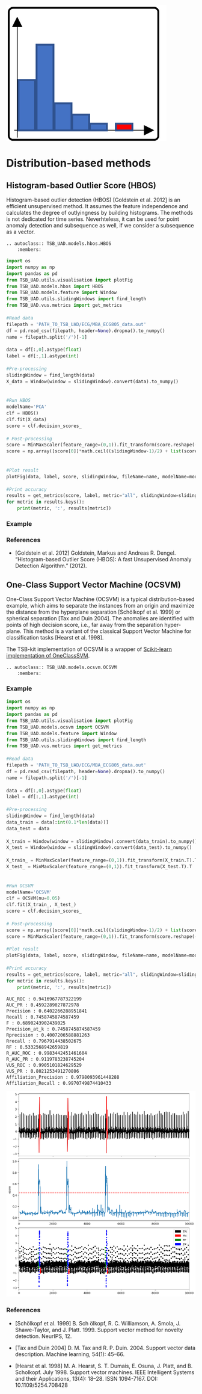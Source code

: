 ![icon](../../assets/method_icons/distrib.png "icon")
# Distribution-based methods

## Histogram-based Outlier Score (HBOS)

Histogram-based outlier detection (HBOS) [Goldstein et al. 2012] is an efficient unsupervised method. It assumes the feature independence and calculates the degree of outlyingness by building histograms. The methods is not dedicated for time series. Neverhteless, it can be used for point anomaly detection and subsequence as well, if we consider a subsequence as a vector.

```{eval-rst}  
.. autoclass:: TSB_UAD.models.hbos.HBOS
    :members:

```

```python
import os
import numpy as np
import pandas as pd
from TSB_UAD.utils.visualisation import plotFig
from TSB_UAD.models.hbos import HBOS
from TSB_UAD.models.feature import Window
from TSB_UAD.utils.slidingWindows import find_length
from TSB_UAD.vus.metrics import get_metrics

#Read data
filepath = 'PATH_TO_TSB_UAD/ECG/MBA_ECG805_data.out'
df = pd.read_csv(filepath, header=None).dropna().to_numpy()
name = filepath.split('/')[-1]

data = df[:,0].astype(float)
label = df[:,1].astype(int)

#Pre-processing    
slidingWindow = find_length(data)
X_data = Window(window = slidingWindow).convert(data).to_numpy()


#Run HBOS
modelName='PCA'
clf = HBOS()
clf.fit(X_data)
score = clf.decision_scores_

# Post-processing
score = MinMaxScaler(feature_range=(0,1)).fit_transform(score.reshape(-1,1)).ravel()
score = np.array([score[0]]*math.ceil((slidingWindow-1)/2) + list(score) + [score[-1]]*((slidingWindow-1)//2))


#Plot result
plotFig(data, label, score, slidingWindow, fileName=name, modelName=modelName) 

#Print accuracy
results = get_metrics(score, label, metric="all", slidingWindow=slidingWindow)
for metric in results.keys():
    print(metric, ':', results[metric])
```

### Example

### References

* [Goldstein et al. 2012] Goldstein, Markus and Andreas R. Dengel. “Histogram-based Outlier Score (HBOS): A fast Unsupervised Anomaly Detection Algorithm.” (2012).


## One-Class Support Vector Machine (OCSVM)

One-Class Support Vector Machine (OCSVM) is a typical distribution-based example, which aims to separate the instances from an origin and maximize the distance from the hyperplane separation [Schölkopf et al. 1999] or spherical separation [Tax and Duin 2004]. The anomalies are identified with points of high decision score, i.e., far away from the separation hyper-plane. This method is a variant of the classical Support Vector Machine for classification tasks [Hearst et al. 1998].

The TSB-kit implementation of OCSVM is a wrapper of [Scikit-learn implementation of OneClassSVM](https://scikit-learn.org/stable/modules/generated/sklearn.svm.OneClassSVM.html).


```{eval-rst}  
.. autoclass:: TSB_UAD.models.ocsvm.OCSVM
    :members:

```

### Example

```python
import os
import numpy as np
import pandas as pd
from TSB_UAD.utils.visualisation import plotFig
from TSB_UAD.models.ocsvm import OCSVM
from TSB_UAD.models.feature import Window
from TSB_UAD.utils.slidingWindows import find_length
from TSB_UAD.vus.metrics import get_metrics

#Read data
filepath = 'PATH_TO_TSB_UAD/ECG/MBA_ECG805_data.out'
df = pd.read_csv(filepath, header=None).dropna().to_numpy()
name = filepath.split('/')[-1]

data = df[:,0].astype(float)
label = df[:,1].astype(int)

#Pre-processing    
slidingWindow = find_length(data)
data_train = data[:int(0.1*len(data))]
data_test = data

X_train = Window(window = slidingWindow).convert(data_train).to_numpy()
X_test = Window(window = slidingWindow).convert(data_test).to_numpy()

X_train_ = MinMaxScaler(feature_range=(0,1)).fit_transform(X_train.T).T
X_test_ = MinMaxScaler(feature_range=(0,1)).fit_transform(X_test.T).T


#Run OCSVM
modelName='OCSVM'
clf = OCSVM(nu=0.05)
clf.fit(X_train_, X_test_)
score = clf.decision_scores_

# Post-processing
score = np.array([score[0]]*math.ceil((slidingWindow-1)/2) + list(score) + [score[-1]]*((slidingWindow-1)//2))
score = MinMaxScaler(feature_range=(0,1)).fit_transform(score.reshape(-1,1)).ravel()

#Plot result
plotFig(data, label, score, slidingWindow, fileName=name, modelName=modelName) 

#Print accuracy
results = get_metrics(score, label, metric="all", slidingWindow=slidingWindow)
for metric in results.keys():
    print(metric, ':', results[metric])
```
```
AUC_ROC : 0.9416967787322199
AUC_PR : 0.4592289027872978
Precision : 0.6402266288951841
Recall : 0.7458745874587459
F : 0.6890243902439025
Precision_at_k : 0.7458745874587459
Rprecision : 0.4007206588881263
Rrecall : 0.7967914438502675
RF : 0.5332568942659819
R_AUC_ROC : 0.9983442451461604
R_AUC_PR : 0.9119783238745204
VUS_ROC : 0.9905101824629529
VUS_PR : 0.8021253491270806
Affiliation_Precision : 0.9798093961448288
Affiliation_Recall : 0.9970749874410433
```
![Result](../../assets/method_results/OCSVM.png "OCSVM Result")

### References

* [Schölkopf et al. 1999] B. Sch ̈olkopf, R. C. Williamson, A. Smola, J. Shawe-Taylor, and J. Platt. 1999. Support vector method for novelty detection. NeurIPS, 12.

* [Tax and Duin 2004] D. M. Tax and R. P. Duin. 2004. Support vector data description. Machine learning, 54(1): 45–66.

* [Hearst et al. 1998] M. A. Hearst, S. T. Dumais, E. Osuna, J. Platt, and B. Scholkopf. July 1998. Support vector machines. IEEE Intelligent Systems and their Applications, 13(4): 18–28. ISSN 1094-7167. DOI: 10.1109/5254.708428